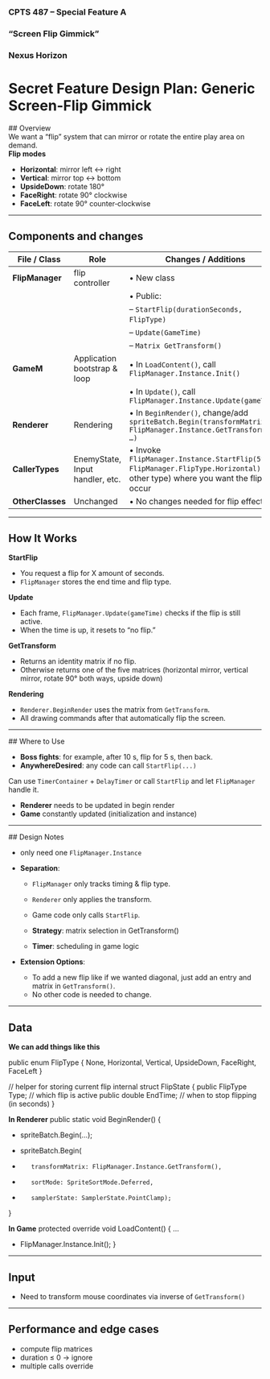### CPTS 487 – Special Feature A  
### “Screen Flip Gimmick”  
### Nexus Horizon  

# Secret Feature Design Plan: Generic Screen‑Flip Gimmick

## Overview  
We want a “flip” system that can mirror or rotate the entire play area on demand.  
**Flip modes**  
- **Horizontal**: mirror left ↔ right  
- **Vertical**: mirror top ↔ bottom  
- **UpsideDown**: rotate 180°  
- **FaceRight**: rotate 90° clockwise  
- **FaceLeft**: rotate 90° counter‑clockwise

---

## Components and changes

| **File / Class**    | **Role**                       | **Changes / Additions**                                                                                                                         |
|---------------------|--------------------------------|-------------------------------------------------------------------------------------------------------------------------------------------------|
| **FlipManager**     | flip controller                | • New class                                                                                                                                     |
|                     |                                | • Public:                                                                                                                                       |
|                     |                                |   – `StartFlip(durationSeconds, FlipType)`                                                                                                      | 
|                     |                                |   – `Update(GameTime)`                                                                                                                          |
|                     |                                |   – `Matrix GetTransform()`                                                                                                                     |
| **GameM**           | Application bootstrap & loop   | • In `LoadContent()`, call `FlipManager.Instance.Init()`                                                                                        |
|                     |                                | • In `Update()`, call `FlipManager.Instance.Update(gameTime)`                                                                                   |
| **Renderer**        | Rendering                      | • In `BeginRender()`, change/add `spriteBatch.Begin(transformMatrix: FlipManager.Instance.GetTransform(), …)`                                   |
| **CallerTypes**     | EnemyState, Input handler, etc.| • Invoke `FlipManager.Instance.StartFlip(5f, FlipManager.FlipType.Horizontal)` (or other type) where you want the flip to occur                 |
| **OtherClasses**    | Unchanged                      | • No changes needed for flip effect                                                                                                             |

---

## How It Works 

 **StartFlip**  
   - You request a flip for X amount of seconds.  
   - `FlipManager` stores the end time and flip type.

 **Update**  
   - Each frame, `FlipManager.Update(gameTime)` checks if the flip is still active.  
   - When the time is up, it resets to “no flip.”

**GetTransform**  
   - Returns an identity matrix if no flip.  
   - Otherwise returns one of the five matrices (horizontal mirror, vertical mirror, rotate 90° both ways, upside down)

**Rendering**  
   - `Renderer.BeginRender` uses the matrix from `GetTransform`.  
   - All drawing commands after that automatically flip the screen.

---

## Where to Use

- **Boss fights**: for example, after 10 s, flip for 5 s, then back.
- **AnywhereDesired**: any code can call `StartFlip(...)`

Can use `TimerContainer` + `DelayTimer` or call `StartFlip` and let `FlipManager` handle it.

- **Renderer** needs to be updated in begin render 
- **Game** constantly updated (initialization and instance)

---

## Design Notes

- only need one `FlipManager.Instance`

- **Separation**:  
  - `FlipManager` only tracks timing & flip type.  
  - `Renderer` only applies the transform.  
  - Game code only calls `StartFlip`.

  - **Strategy**: matrix selection in GetTransform()
  - **Timer**: scheduling in game logic 

- **Extension Options**:  
  - To add a new flip like if we wanted diagonal, just add an entry and matrix in `GetTransform()`.  
  - No other code is needed to change.

---

## Data 

**We can add things like this**

public enum FlipType 
{
  None,
  Horizontal,
  Vertical,
  UpsideDown,
  FaceRight,
  FaceLeft
}

// helper for storing current flip
internal struct FlipState
{
  public FlipType Type;    // which flip is active
  public double EndTime;    // when to stop flipping (in seconds)
}

**In Renderer**
public static void BeginRender()
 {
-    spriteBatch.Begin(…);
+    spriteBatch.Begin(
+        transformMatrix: FlipManager.Instance.GetTransform(),
+        sortMode: SpriteSortMode.Deferred,
+        samplerState: SamplerState.PointClamp);
 }

**In Game**
 protected override void LoadContent()
 {
     … 
+    FlipManager.Instance.Init();
 }

---

## Input 
- Need to transform mouse coordinates via inverse of `GetTransform()`

---

## Performance and edge cases
- compute flip matrices
- duration ≤ 0 → ignore
- multiple calls override



